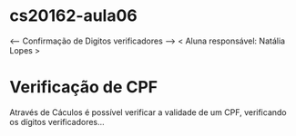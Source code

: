 # cs20162-aula06

<-- Confirmação de Digitos verificadores -->
< Aluna responsável: Natália Lopes >

# Verificação de CPF
Através de Cáculos é possível verificar a validade de um CPF, verificando os dígitos verificadores...
